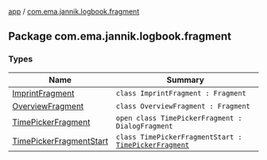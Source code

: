 [app](../index.md) / [com.ema.jannik.logbook.fragment](./index.md)

## Package com.ema.jannik.logbook.fragment

### Types

| Name | Summary |
|---|---|
| [ImprintFragment](-imprint-fragment/index.md) | `class ImprintFragment : Fragment` |
| [OverviewFragment](-overview-fragment/index.md) | `class OverviewFragment : Fragment` |
| [TimePickerFragment](-time-picker-fragment/index.md) | `open class TimePickerFragment : DialogFragment` |
| [TimePickerFragmentStart](-time-picker-fragment-start/index.md) | `class TimePickerFragmentStart : `[`TimePickerFragment`](-time-picker-fragment/index.md) |
